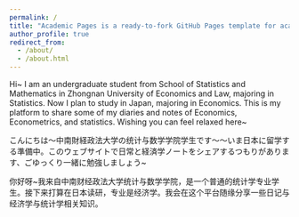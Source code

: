 ```yaml
---
permalink: /
title: "Academic Pages is a ready-to-fork GitHub Pages template for academic personal websites"
author_profile: true
redirect_from: 
  - /about/
  - /about.html
---
```


Hi~ I am an undergraduate student from School of Statistics and Mathematics in Zhongnan University of Economics and Law, majoring in Statistics. Now I plan to study in Japan, majoring in Economics. This is my platform to share some of my diaries and notes of Economics, Econometrics, and statistics. Wishing you can feel relaxed here~

こんにちは～中南財経政法大学の统计与数学学院学生です～～いま日本に留学する準備中。このウェブサイトで日常と経済学ノートをシェアするつもりがあります、ごゆっくり一緒に勉強しましょう~

你好呀~我来自中南财经政法大学统计与数学学院，是一个普通的统计学专业学生。接下来打算在日本读研，专业是经济学。我会在这个平台随缘分享一些日记与经济学与统计学相关知识。
